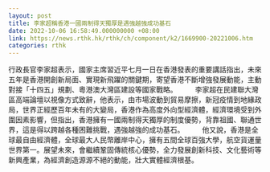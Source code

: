 ```yaml
---
layout: post
title: 李家超稱香港一國兩制得天獨厚是遇強越強成功基石　
date: 2022-10-06 16:58:49.000000000 +08:00
link: https://news.rthk.hk/rthk/ch/component/k2/1669900-20221006.htm
categories: rthk
---
```


行政長官李家超表示，國家主席習近平七月一日在香港發表的重要講話指出，未來五年是香港開創新局面、實現新飛躍的關鍵期，寄望香港不斷增強發展動能，主動對接「十四五」規劃、粵港澳大灣區建設等國家戰略。
　　 
李家超在民建聯大灣區高端論壇以視像方式致辭，他表示，由市場波動到貿易摩擦，新冠疫情到地緣政局，世界正經歷百年未有的大變局，香港作為高度外向型經濟體，經濟環境受到外圍因素影響，但指出，香港擁有一國兩制得天獨厚的制度優勢，背靠祖國、聯通世界，這是得以跨越各種困難挑戰，遇強越強的成功基石。
　　 
他又說，香港是全球最自由經濟體，全球最大人民幣離岸中心，擁有五間全球百強大學，航空貨運量世界第一。展望未來，會繼續鞏固傳統核心優勢，全力發展創新科技、文化藝術等新興產業，為經濟創造源源不絕的動能，壯大實體經濟根基。
